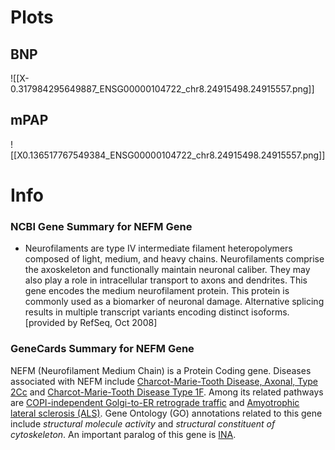# Plots
## BNP
![[X-0.317984295649887_ENSG00000104722_chr8.24915498.24915557.png]]
## mPAP
![[X0.136517767549384_ENSG00000104722_chr8.24915498.24915557.png]]
# Info
### NCBI Gene Summary for NEFM Gene

[](https://www.ncbi.nlm.nih.gov/gene/4741)

- Neurofilaments are type IV intermediate filament heteropolymers composed of light, medium, and heavy chains. Neurofilaments comprise the axoskeleton and functionally maintain neuronal caliber. They may also play a role in intracellular transport to axons and dendrites. This gene encodes the medium neurofilament protein. This protein is commonly used as a biomarker of neuronal damage. Alternative splicing results in multiple transcript variants encoding distinct isoforms. [provided by RefSeq, Oct 2008]
    

### GeneCards Summary for NEFM Gene

NEFM (Neurofilament Medium Chain) is a Protein Coding gene. Diseases associated with NEFM include [Charcot-Marie-Tooth Disease, Axonal, Type 2Cc](http://www.malacards.org/card/charcot_marie_tooth_disease_axonal_type_2cc_2 "See Charcot-Marie-Tooth Disease, Axonal, Type 2Cc at MalaCards") and [Charcot-Marie-Tooth Disease Type 1F](http://www.malacards.org/card/charcot_marie_tooth_disease_type_1f "See Charcot-Marie-Tooth Disease Type 1F at MalaCards"). Among its related pathways are [COPI-independent Golgi-to-ER retrograde traffic](https://pathcards.genecards.org/card/copi-independent_golgi-to-er_retrograde_traffic "See COPI-independent Golgi-to-ER retrograde traffic at Pathcards") and [Amyotrophic lateral sclerosis (ALS)](https://pathcards.genecards.org/card/amyotrophic_lateral_sclerosis_(als) "See Amyotrophic lateral sclerosis (ALS) at Pathcards"). Gene Ontology (GO) annotations related to this gene include _structural molecule activity_ and _structural constituent of cytoskeleton_. An important paralog of this gene is [INA](https://www.genecards.org/cgi-bin/carddisp.pl?gene=INA).
